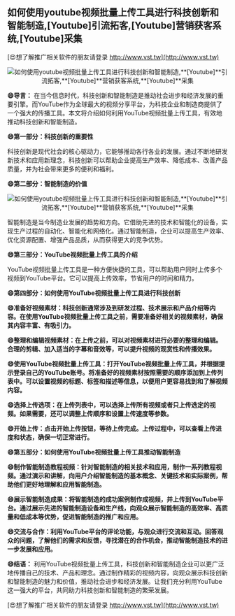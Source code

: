 ## **如何使用youtube视频批量上传工具进行科技创新和智能制造,**[Youtube]**引流拓客,**[Youtube]**营销获客系统,**[Youtube]**采集**

[😍想了解推广相关软件的朋友请登录 http://www.vst.tw](http://www.vst.tw)

 <center><img src="https://vst.tw/MP4/tuiguang/png/3.png" alt="如何使用youtube视频批量上传工具进行科技创新和智能制造,**[Youtube]**引流拓客,**[Youtube]**营销获客系统,**[Youtube]**采集"></center>

**😄导言：**
在当今信息时代，科技创新和智能制造是推动社会进步和经济发展的重要引擎。而YouTube作为全球最大的视频分享平台，为科技企业和制造商提供了一个强大的传播工具。本文将介绍如何利用YouTube视频批量上传工具，有效地推动科技创新和智能制造。

**😄第一部分：科技创新的重要性**

科技创新是现代社会的核心驱动力，它能够推动各行各业的发展。通过不断地研发新技术和应用新理念，科技创新可以帮助企业提高生产效率、降低成本、改善产品质量，并为社会带来更多的便利和福利。

**😄第二部分：智能制造的价值**

 <center><img src="https://vst.tw/MP4/tuiguang/png/6.png" alt="如何使用youtube视频批量上传工具进行科技创新和智能制造,**[Youtube]**引流拓客,**[Youtube]**营销获客系统,**[Youtube]**采集"></center>

智能制造是当今制造业发展的趋势和方向。它借助先进的技术和智能化的设备，实现生产过程的自动化、智能化和网络化。通过智能制造，企业可以提高生产效率、优化资源配置、增强产品品质，从而获得更大的竞争优势。

**😄第三部分：YouTube视频批量上传工具的介绍**

YouTube视频批量上传工具是一种方便快捷的工具，可以帮助用户同时上传多个视频到YouTube平台。它可以提高上传效率，节省用户的时间和精力。

**😄第四部分：如何使用YouTube视频批量上传工具进行科技创新**

**😄准备好视频素材：科技创新通常涉及到研发过程、技术展示和产品介绍等内容。在使用YouTube视频批量上传工具之前，需要准备好相关的视频素材，确保其内容丰富、有吸引力。**

**😄整理和编辑视频素材：在上传之前，可以对视频素材进行必要的整理和编辑。合理的剪辑、加入适当的字幕和音效等，可以提升视频的观赏性和传播效果。**

**😄使用YouTube视频批量上传工具：打开YouTube视频批量上传工具，并根据提示登录自己的YouTube账号。将准备好的视频素材按照需要的顺序添加到上传列表中。可以设置视频的标题、标签和描述等信息，以便用户更容易找到和了解视频内容。**

**😄选择上传选项：在上传列表中，可以选择上传所有视频或者只上传选定的视频。如果需要，还可以调整上传顺序和设置上传速度等参数。**

**😄开始上传：点击开始上传按钮，等待上传完成。上传过程中，可以查看上传进度和状态，确保一切正常进行。**

**😄第五部分：如何使用YouTube视频批量上传工具推动智能制造**

**😄制作智能制造教程视频：针对智能制造的相关技术和应用，制作一系列教程视频。通过演示和讲解，向用户介绍智能制造的基本概念、关键技术和实际案例，帮助他们更好地理解和应用智能制造。**

**😄展示智能制造成果：将智能制造的成功案例制作成视频，并上传到YouTube平台。通过展示先进的智能制造设备和生产线，向观众展示智能制造的高效率、高质量和低成本等优势，促进智能制造的推广和应用。**

**😄交流与合作：利用YouTube平台的评论功能，与观众进行交流和互动。回答观众的问题，了解他们的需求和反馈，寻找潜在的合作机会，推动智能制造技术的进一步发展和应用。**

**😄结语：**
利用YouTube视频批量上传工具，科技创新和智能制造企业可以更广泛地传播自己的技术、产品和理念。通过制作精彩的视频内容，向观众展示科技创新和智能制造的魅力和价值，推动社会进步和经济发展。让我们充分利用YouTube这一强大的平台，共同助力科技创新和智能制造的繁荣发展。

[😍想了解推广相关软件的朋友请登录 http://www.vst.tw](http://www.vst.tw)




